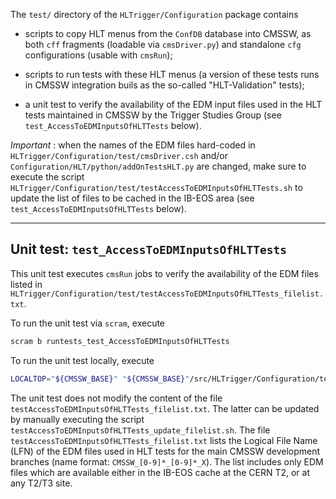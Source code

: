 The `test/` directory of the `HLTrigger/Configuration` package contains

 - scripts to copy HLT menus from the `ConfDB` database into CMSSW,
   as both `cff` fragments (loadable via `cmsDriver.py`) and standalone `cfg` configurations (usable with `cmsRun`);

 - scripts to run tests with these HLT menus
   (a version of these tests runs in CMSSW integration buils as the so-called "HLT-Validation" tests);

 - a unit test to verify the availability of the EDM input files used in the HLT tests maintained in CMSSW by the Trigger Studies Group
   (see `test_AccessToEDMInputsOfHLTTests` below).

_Important_ : when the names of the EDM files hard-coded
in `HLTrigger/Configuration/test/cmsDriver.csh` and/or `Configuration/HLT/python/addOnTestsHLT.py` are changed,
make sure to execute the script `HLTrigger/Configuration/test/testAccessToEDMInputsOfHLTTests.sh`
to update the list of files to be cached in the IB-EOS area (see `test_AccessToEDMInputsOfHLTTests` below).

---

Unit test: `test_AccessToEDMInputsOfHLTTests`
---

This unit test executes `cmsRun` jobs to verify the availability
of the EDM files listed in `HLTrigger/Configuration/test/testAccessToEDMInputsOfHLTTests_filelist.txt`.

To run the unit test via `scram`, execute
```bash
scram b runtests_test_AccessToEDMInputsOfHLTTests
```
To run the unit test locally, execute
```bash
LOCALTOP="${CMSSW_BASE}" "${CMSSW_BASE}"/src/HLTrigger/Configuration/test/testAccessToEDMInputsOfHLTTests.sh
```

The unit test does not modify the content of the file `testAccessToEDMInputsOfHLTTests_filelist.txt`.
The latter can be updated by manually executing the script `testAccessToEDMInputsOfHLTTests_update_filelist.sh`.
The file `testAccessToEDMInputsOfHLTTests_filelist.txt` lists
the Logical File Name (LFN) of the EDM files used in HLT tests
for the main CMSSW development branches (name format: `CMSSW_[0-9]*_[0-9]*_X`).
The list includes only EDM files which are available
either in the IB-EOS cache at the CERN T2, or at any T2/T3 site.
